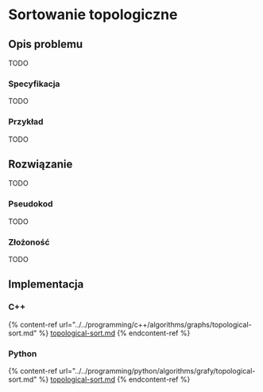 # Sortowanie topologiczne

## Opis problemu

TODO

### Specyfikacja

TODO

### Przykład

TODO

## Rozwiązanie

TODO

### Pseudokod

TODO

### Złożoność

TODO

## Implementacja

### C++

{% content-ref url="../../programming/c++/algorithms/graphs/topological-sort.md" %}
[topological-sort.md](../../programming/c++/algorithms/graphs/topological-sort.md)
{% endcontent-ref %}

### Python

{% content-ref url="../../programming/python/algorithms/grafy/topological-sort.md" %}
[topological-sort.md](../../programming/python/algorithms/grafy/topological-sort.md)
{% endcontent-ref %}
